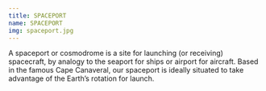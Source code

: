 ```yaml
---
title: SPACEPORT
name: SPACEPORT
img: spaceport.jpg
---
```


A spaceport or cosmodrome is a site for launching (or receiving) spacecraft, by analogy to the seaport for ships or airport for aircraft. Based in the famous Cape Canaveral, our spaceport is ideally situated to take advantage of the Earth’s rotation for launch.